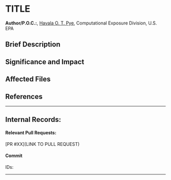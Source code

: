 # TITLE

**Author/P.O.C.:**, [Havala O. T. Pye](mailto:pye.havala@epa.gov), Computational Exposure Division, U.S. EPA

## Brief Description
                       

## Significance and Impact
                       

## Affected Files
                       

## References
                       

-----
## Internal Records:
#### Relevant Pull Requests:
[PR #XX](LINK TO PULL REQUEST)

#### Commit 
IDs:                        


-----

